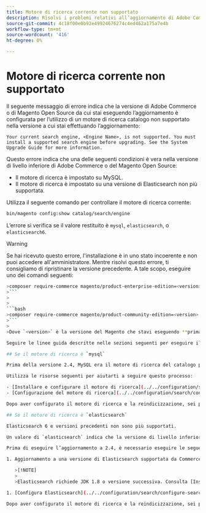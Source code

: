 ```yaml
---
title: Motore di ricerca corrente non supportato
description: Risolvi i problemi relativi all’aggiornamento di Adobe Commerce o Magento Open Source dopo aver riscontrato un errore relativo a un motore di ricerca non supportato.
source-git-commit: 4c18f00e0b92e49924676274c4ed462a175a7e4b
workflow-type: tm+mt
source-wordcount: '416'
ht-degree: 0%

---
```



# Motore di ricerca corrente non supportato

Il seguente messaggio di errore indica che la versione di Adobe Commerce o di Magento Open Source da cui stai eseguendo l’aggiornamento è configurata per l’utilizzo di un motore di ricerca catalogo non supportato nella versione a cui stai effettuando l’aggiornamento:

```terminal
Your current search engine, <Engine Name>, is not supported. You must install a supported search engine before upgrading. See the System Upgrade Guide for more information.
```

Questo errore indica che una delle seguenti condizioni è vera nella versione di livello inferiore di Adobe Commerce o del Magento Open Source:

- Il motore di ricerca è impostato su MySQL.
- Il motore di ricerca è impostato su una versione di Elasticsearch non più supportata.

Utilizza il seguente comando per controllare il motore di ricerca corrente:

```bash
bin/magento config:show catalog/search/engine
```

L’errore si verifica se il valore restituito è `mysql`, `elasticsearch`, o `elasticsearch6`.

>[!WARNING]
>
>Se hai ricevuto questo errore, l&#39;installazione è in uno stato incoerente e non puoi accedere all&#39;amministratore. Mentre risolvi questo errore, ti consigliamo di ripristinare la versione precedente. A tale scopo, eseguire uno dei comandi seguenti:
>
>
```bash
>composer require-commerce magento/product-enterprise-edition=<version>
>```
>
>
```bash
>composer require-commerce magento/product-community-edition=<version>
>```
>
>Dove `<version>` è la versione del Magento che stavi eseguendo **prima di** l&#39;aggiornamento. Ad esempio: `2.3.5`.

Seguire le linee guida descritte nelle sezioni seguenti per eseguire il ripristino da uno stato incoerente.

## Se il motore di ricerca è `mysql`

Prima della versione 2.4, MySQL era il motore di ricerca del catalogo predefinito, ma MySQL non è più supportato in questa capacità. Ora è necessario installare e configurare Elasticsearch o OpenSearch come motore di ricerca prima di eseguire l’aggiornamento alla versione 2.4.

Utilizza le risorse seguenti per aiutarti a seguire questo processo:

- [Installare e configurare il motore di ricerca](../../configuration/search/overview-search.md)
- [Configurazione del motore di ricerca](../../configuration/search/configure-search-engine.md)

Dopo aver configurato il motore di ricerca e la reindicizzazione, sei pronto per l’aggiornamento alla versione 2.4.

## Se il motore di ricerca è `elasticsearch`

Elasticsearch 6 e versioni precedenti non sono più supportati.

Un valore di `elasticsearch` indica che la versione di livello inferiore di Adobe Commerce o del Magento Open Source è configurata per l’utilizzo di Elasticsearch 2.x. Questa versione di Elasticsearch non è più supportata.

Prima di eseguire l’aggiornamento a 2.4, è necessario eseguire le seguenti attività:

1. Aggiornamento a una versione di Elasticsearch supportata da Commerce. Fai riferimento a [Elasticsearch di aggiornamento](https://www.elastic.co/guide/en/elasticsearch/reference/current/setup-upgrade.html) per istruzioni complete sul backup dei dati, l&#39;individuazione di potenziali problemi di migrazione e il test degli aggiornamenti prima della distribuzione in produzione. A seconda della versione corrente dell&#39;Elasticsearch, potrebbe essere necessario o meno un riavvio completo del cluster.

   >[!NOTE]
   >
   >Elasticsearch richiede JDK 1.8 o versione successiva. Consulta [Installare Java Software Development Kit (JDK)](../../installation/prerequisites/search-engine/overview.md#install-the-java-software-development-kit-jdk) per verificare quale versione di JDK è installata.

1. [Configura Elasticsearch](../../configuration/search/configure-search-engine.md) e reindicizzare.

Dopo aver configurato il motore di ricerca e la reindicizzazione, sei pronto per l’aggiornamento alla versione 2.4.
